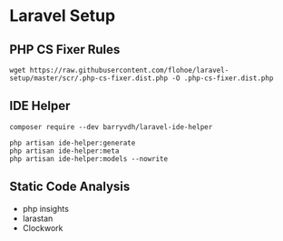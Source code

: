 # Laravel Setup

## PHP CS Fixer Rules

```console
wget https://raw.githubusercontent.com/flohoe/laravel-setup/master/scr/.php-cs-fixer.dist.php -O .php-cs-fixer.dist.php
```


## IDE Helper

```console
composer require --dev barryvdh/laravel-ide-helper

php artisan ide-helper:generate
php artisan ide-helper:meta
php artisan ide-helper:models --nowrite
```


## Static Code Analysis

- php insights
- larastan
- Clockwork


